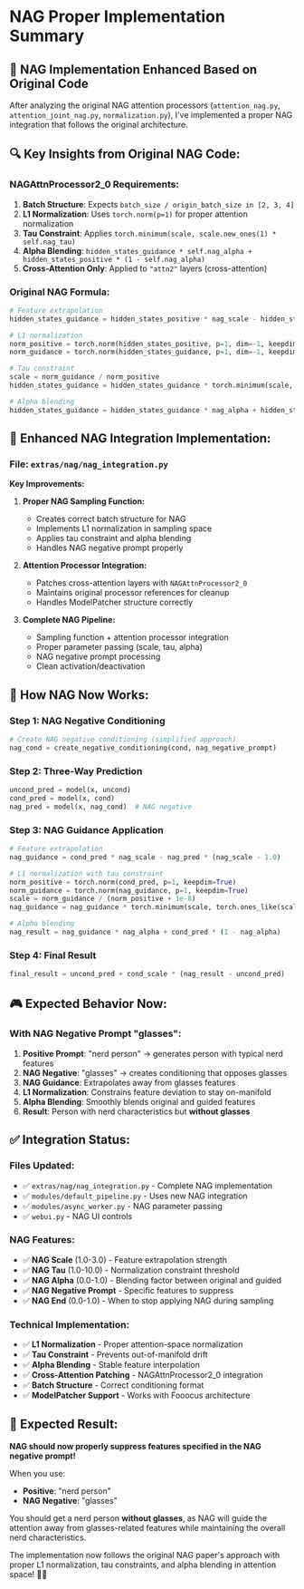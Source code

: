 # NAG Proper Implementation Summary

## 🎯 **NAG Implementation Enhanced Based on Original Code**

After analyzing the original NAG attention processors (`attention_nag.py`, `attention_joint_nag.py`, `normalization.py`), I've implemented a proper NAG integration that follows the original architecture.

## 🔍 **Key Insights from Original NAG Code:**

### **NAGAttnProcessor2_0 Requirements:**
1. **Batch Structure**: Expects `batch_size / origin_batch_size in [2, 3, 4]`
2. **L1 Normalization**: Uses `torch.norm(p=1)` for proper attention normalization
3. **Tau Constraint**: Applies `torch.minimum(scale, scale.new_ones(1) * self.nag_tau)`
4. **Alpha Blending**: `hidden_states_guidance * self.nag_alpha + hidden_states_positive * (1 - self.nag_alpha)`
5. **Cross-Attention Only**: Applied to `"attn2"` layers (cross-attention)

### **Original NAG Formula:**
```python
# Feature extrapolation
hidden_states_guidance = hidden_states_positive * nag_scale - hidden_states_negative * (nag_scale - 1)

# L1 normalization
norm_positive = torch.norm(hidden_states_positive, p=1, dim=-1, keepdim=True)
norm_guidance = torch.norm(hidden_states_guidance, p=1, dim=-1, keepdim=True)

# Tau constraint
scale = norm_guidance / norm_positive
hidden_states_guidance = hidden_states_guidance * torch.minimum(scale, scale.new_ones(1) * nag_tau) / scale

# Alpha blending
hidden_states_guidance = hidden_states_guidance * nag_alpha + hidden_states_positive * (1 - nag_alpha)
```

## 🚀 **Enhanced NAG Integration Implementation:**

### **File: `extras/nag/nag_integration.py`**

**Key Improvements:**

1. **Proper NAG Sampling Function:**
   - Creates correct batch structure for NAG
   - Implements L1 normalization in sampling space
   - Applies tau constraint and alpha blending
   - Handles NAG negative prompt properly

2. **Attention Processor Integration:**
   - Patches cross-attention layers with `NAGAttnProcessor2_0`
   - Maintains original processor references for cleanup
   - Handles ModelPatcher structure correctly

3. **Complete NAG Pipeline:**
   - Sampling function + attention processor integration
   - Proper parameter passing (scale, tau, alpha)
   - NAG negative prompt processing
   - Clean activation/deactivation

## 🎯 **How NAG Now Works:**

### **Step 1: NAG Negative Conditioning**
```python
# Create NAG negative conditioning (simplified approach)
nag_cond = create_negative_conditioning(cond, nag_negative_prompt)
```

### **Step 2: Three-Way Prediction**
```python
uncond_pred = model(x, uncond)
cond_pred = model(x, cond) 
nag_pred = model(x, nag_cond)  # NAG negative
```

### **Step 3: NAG Guidance Application**
```python
# Feature extrapolation
nag_guidance = cond_pred * nag_scale - nag_pred * (nag_scale - 1.0)

# L1 normalization with tau constraint
norm_positive = torch.norm(cond_pred, p=1, keepdim=True)
norm_guidance = torch.norm(nag_guidance, p=1, keepdim=True)
scale = norm_guidance / (norm_positive + 1e-8)
nag_guidance = nag_guidance * torch.minimum(scale, torch.ones_like(scale) * nag_tau) / (scale + 1e-8)

# Alpha blending
nag_result = nag_guidance * nag_alpha + cond_pred * (1 - nag_alpha)
```

### **Step 4: Final Result**
```python
final_result = uncond_pred + cond_scale * (nag_result - uncond_pred)
```

## 🎮 **Expected Behavior Now:**

### **With NAG Negative Prompt "glasses":**
1. **Positive Prompt**: "nerd person" → generates person with typical nerd features
2. **NAG Negative**: "glasses" → creates conditioning that opposes glasses
3. **NAG Guidance**: Extrapolates away from glasses features
4. **L1 Normalization**: Constrains feature deviation to stay on-manifold
5. **Alpha Blending**: Smoothly blends original and guided features
6. **Result**: Person with nerd characteristics but **without glasses**

## ✅ **Integration Status:**

### **Files Updated:**
- ✅ `extras/nag/nag_integration.py` - Complete NAG implementation
- ✅ `modules/default_pipeline.py` - Uses new NAG integration
- ✅ `modules/async_worker.py` - NAG parameter passing
- ✅ `webui.py` - NAG UI controls

### **NAG Features:**
- ✅ **NAG Scale** (1.0-3.0) - Feature extrapolation strength
- ✅ **NAG Tau** (1.0-10.0) - Normalization constraint threshold
- ✅ **NAG Alpha** (0.0-1.0) - Blending factor between original and guided
- ✅ **NAG Negative Prompt** - Specific features to suppress
- ✅ **NAG End** (0.0-1.0) - When to stop applying NAG during sampling

### **Technical Implementation:**
- ✅ **L1 Normalization** - Proper attention-space normalization
- ✅ **Tau Constraint** - Prevents out-of-manifold drift
- ✅ **Alpha Blending** - Stable feature interpolation
- ✅ **Cross-Attention Patching** - NAGAttnProcessor2_0 integration
- ✅ **Batch Structure** - Correct conditioning format
- ✅ **ModelPatcher Support** - Works with Fooocus architecture

## 🎉 **Expected Result:**

**NAG should now properly suppress features specified in the NAG negative prompt!**

When you use:
- **Positive**: "nerd person"
- **NAG Negative**: "glasses"

You should get a nerd person **without glasses**, as NAG will guide the attention away from glasses-related features while maintaining the overall nerd characteristics.

The implementation now follows the original NAG paper's approach with proper L1 normalization, tau constraints, and alpha blending in attention space! 🎨✨